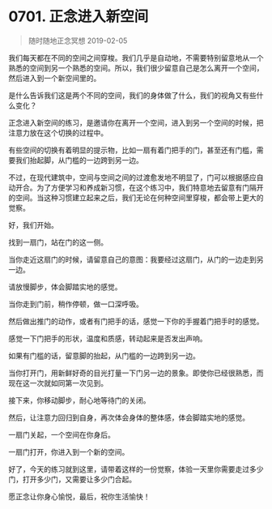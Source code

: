 # 0701. 正念进入新空间
> 随时随地正念冥想
2019-02-05

我们每天都在不同的空间之间穿梭。我们几乎是自动地，不需要特别留意地从一个熟悉的空间到另一个熟悉的空间。所以，我们很少留意自己是怎么离开一个空间，然后进入到一个新空间里的。

是什么告诉我们这是两个不同的空间，我们的身体做了什么，我们的视角又有些什么变化？

正念进入新空间的练习，是邀请你在离开一个空间，进入到另一个空间的时候，把注意力放在这个切换的过程中。

有些空间的切换有着明显的提示物，比如一扇有着门把手的门，甚至还有门槛，需要我们抬起脚，从门槛的一边跨到另一边。

不过，在现代建筑中，空间与空间之间的过渡愈发地不明显了，门可以根据感应自动开合。为了方便学习和养成新习惯，在这个练习中，我们特意地去留意有门隔开的空间。当这种习惯建立起来之后，我们无论在何种空间里穿梭，都会带上更大的觉察。

好，我们开始。

找到一扇门，站在门的这一侧。

当你走近这扇门的时候，请留意自己的意图：我要经过这扇门，从门的一边走到另一边。

请放慢脚步，体会脚踏实地的感觉。

当你走到门前，稍作停顿，做一口深呼吸。

然后做出推门的动作，或者有门把手的话，感觉一下你的手握着门把手时的感觉。

感觉一下门把手的形状，温度和质感，转动起来是否发出声响。

如果有门槛的话，留意脚的抬起，从门槛的一边跨到另一边。

当你打开门，用新鲜好奇的目光打量一下门另一边的景象。即使你已经很熟悉，而现在这一次就如同第一次见到。

接下来，你移动脚步，耐心地等待门的关闭。

然后，让注意力回归到自身，再次体会身体的整体感，体会脚踏实地的感觉。

一扇门关起，一个空间在你身后。

一扇门打开，你进入到一个新的空间。

好了，今天的练习就到这里，请带着这样的一份觉察，体验一天里你需要走过多少门，打开多少门，又需要让多少门合起。

愿正念让你身心愉悦，最后，祝你生活愉快！

